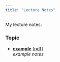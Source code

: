 ```yaml
---
title: "Lecture Notes"
---
```


My lecture notes:

### Topic

*   **[example](url)** 
[[pdf]](/notes/general-relativity.pdf) 
    <br>*example notes*


<!-- * {{< staticref "notes/general-relativity.pdf" "newtab" >}} example notes {{< /staticref >}} -->

<!-- ### Quantum computing  -->

<!-- * resource 1
* resource 2

A summary of key concepts in general relativity, based on a graduate-level course. -->
<!-- *   [Example Notes](/notes/general-relativity.pdf)


### Additional Notes

*   **[An Introduction to Quantum Mechanics](https://www.example.com/quantum-intro)** [[pdf]](/notes/quantum-mechanics.pdf)
    <br>*Introductory notes for the PHYS 101 course, covering wave-particle duality and the Schrödinger equation.*
*   **[General Relativity Field Notes](https://arxiv.org/abs/1234.5678)** 
[[pdf]](/notes/general-relativity.pdf) 
[[arXiv]](https://arxiv.org/abs/1234.5678)
    <br>*A summary of key concepts in general relativity, based on a graduate-level course.* -->